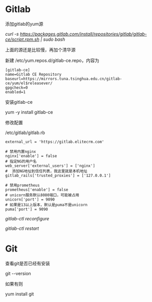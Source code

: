 # Gitlab

添加gitlab的yum源

*curl -s https://packages.gitlab.com/install/repositories/gitlab/gitlab-ce/script.rpm.sh | sudo bash*



上面的源还是比较慢，再加个清华源

新建 /etc/yum.repos.d/gitlab-ce.repo，内容为

```shell
[gitlab-ce]
name=Gitlab CE Repository
baseurl=https://mirrors.tuna.tsinghua.edu.cn/gitlab-ce/yum/el$releasever/
gpgcheck=0
enabled=1
```



安装gitlab-ce

yum -y install gitlab-ce



修改配置

/etc/gitlab/gitlab.rb

```shell
external_url = 'https://gitlab.elitecrm.com'

# 禁用内置nginx
nginx['enable'] = false
# 指定NG的用户名
web_server['external_users'] = ['nginx']
#  添加NG地址到信任列表，我这里就是本机地址
gitlab_rails['trusted_proxies'] = ['127.0.0.1']

# 禁用prometheus
prometheus['enable'] = false
# unicorn服务默认8080端口，可能被占用
unicorn['port'] = 9090
# 如果是13以上版本，默认是puma不是unicorn
puma['port'] = 9090
```



*gitlab-ctl reconfigure*

*gitlab-ctl restart*



# Git

查看git是否已经有安装

git --version

如果有则

yum install git